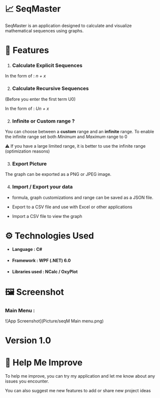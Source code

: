 # 📈 SeqMaster

SeqMaster is an application  designed to calculate and visualize mathematical sequences using graphs.

# 🚀 Features

1. ### Calculate Explicit Sequences

In the form of : *n + x*

2. ### Calculate Recursive Sequences

(Before you enter the first term U0)

In the form of : *Un + x*

2. ### Infinite or Custom range ?

You can choose between a __custom__ range and an __infinite__ range. To enable the infinite range set both *Minimum* and *Maximum* range to 0

⚠ If you have a large limited range, it is better to use the infinite range (optimization reasons)

3. ### Export Picture

The graph can be exported as a PNG or JPEG image.

4. ### Import / Export your data

- formula, graph customizations and range can be saved as a JSON file.

- Export to a CSV file and use with Excel or other applications

- Import a CSV file to view the graph 


# ⚙ Technologies Used

- #### Language : C#

- #### Framework : WPF (.NET) 6.0

- #### Libraries used : NCalc / OxyPlot

# 🖼 Screenshot

### Main Menu :

![App Screenshot](Picture/seqM Main menu.png)

# Version 1.0

# 🙂 Help Me Improve

To help me improve, you can try my application and let me know about any issues you encounter.

You can also suggest me new features to add or share new project ideas
